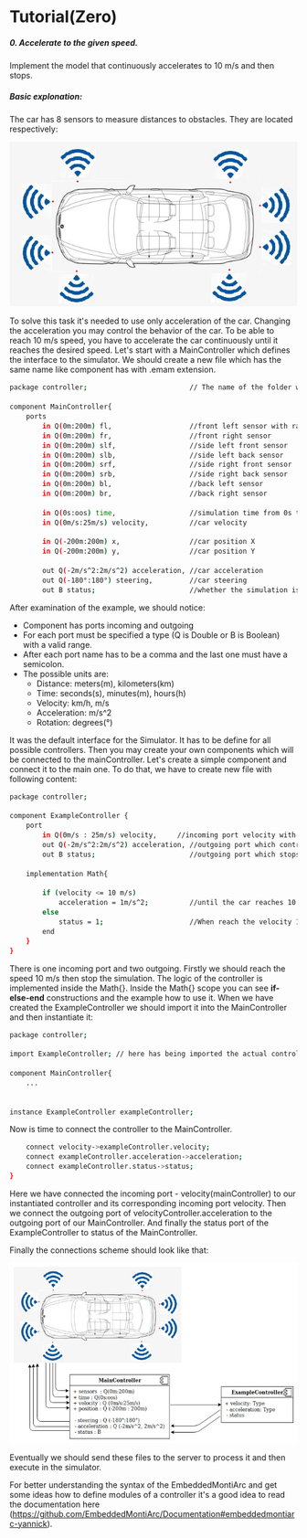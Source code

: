 # Tutorial(Zero)

##### 0. Accelerate to the given speed.
Implement the model that continuously accelerates to 10 m/s and then stops.
    
##### Basic explonation:
The car has 8 sensors to measure distances to obstacles. They are located respectively: 

![alt text](../img/car-with-sensors.jpg)

To solve this task it's needed to use only acceleration of the car. Changing the acceleration you may control the behavior of the car. To be able to reach 10 m/s speed, you have to accelerate the car continuously until it reaches the desired speed. Let's start with a MainController which defines the interface to the simulator. We should create a new file which has the same name like component has with .emam extension.

```sh
package controller;                         // The name of the folder where all .emam files are located.

component MainController{
    ports                                   
        in Q(0m:200m) fl,                   //front left sensor with range from 0 meters to 200 meters
        in Q(0m:200m) fr,                   //front right sensor
        in Q(0m:200m) slf,                  //side left front sensor
        in Q(0m:200m) slb,                  //side left back sensor
        in Q(0m:200m) srf,                  //side right front sensor
        in Q(0m:200m) srb,                  //side right back sensor
        in Q(0m:200m) bl,                   //back left sensor
        in Q(0m:200m) br,                   //back right sensor

        in Q(0s:oos) time,                  //simulation time from 0s to infinity
        in Q(0m/s:25m/s) velocity,          //car velocity

        in Q(-200m:200m) x,                 //car position X
        in Q(-200m:200m) y,                 //car position Y

        out Q(-2m/s^2:2m/s^2) acceleration, //car acceleration 
        out Q(-180°:180°) steering,         //car steering
        out B status;                       //whether the simulation is still running
```
After examination of the example, we should notice:
- Component has ports incoming and outgoing
- For each port must be specified a type (Q is Double or B is Boolean) with a valid range.
- After each port name has to be a comma and the last one must have a semicolon.
- The possible units are:
    - Distance: meters(m), kilometers(km)
    - Time: seconds(s), minutes(m), hours(h)
    - Velocity: km/h, m/s
    - Acceleration: m/s^2
    - Rotation: degrees(°)

It was the default interface for the Simulator. It has to be define for all possible controllers. Then you may create your own components which will be connected to the mainController. Let's create a simple component and connect it to the main one. To do that, we have to create new file with following content:

```sh
package controller;

component ExampleController {
	port
		in Q(0m/s : 25m/s) velocity,     //incoming port velocity with given range
		out Q(-2m/s^2:2m/s^2) acceleration, //outgoing port which controls the acceleration of the car
		out B status;                       //outgoing port which stops the simulation process

	implementation Math{
		
		if (velocity <= 10 m/s)
    	    acceleration = 1m/s^2;          //until the car reaches 10 m/s accelerate with 1m/s^2
    	else
    		status = 1;                     //When reach the velocity 10 m/s -> stop the simulation //Should be TRUE instead of 1
        end
	}
}
```

There is one incoming port and two outgoing. Firstly we should reach the speed 10 m/s then stop the simulation. The logic of the controller is implemented inside the Math{}. Inside the Math{} scope you can see __if-else-end__ constructions and the example how to use it.
When we have created the ExampleController we should import it into the MainController and then instantiate it:

```sh
package controller;

import ExampleController; // here has being imported the actual controller

component MainController{ 
    ...


instance ExampleController exampleController;

```
Now is time to connect the controller to the MainController.

```sh
    connect velocity->exampleController.velocity;
    connect exampleController.acceleration->acceleration;
    connect exampleController.status->status;
}
```

Here we have connected the incoming port - velocity(mainController) to our instantiated controller and its corresponding incoming port velocity. Then we connect the outgoing port of velocityController.acceleration to the outgoing port of our MainController. And finally the status port of the ExampleController to status of the MainController.

Finally the connections scheme should look like that:

![alt text](../img/car-with-controller.png)

Eventually we should send these files to the server to process it and then execute in the simulator.

For better understanding the syntax of the EmbeddedMontiArc and get some ideas how to define modules of a controller it's a good idea to read the documentation here (https://github.com/EmbeddedMontiArc/Documentation#embeddedmontiarc-yannick).
